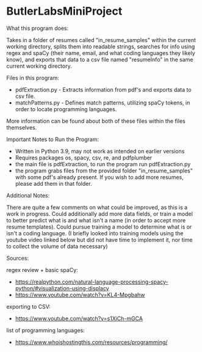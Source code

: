 # ButlerLabsMiniProject

What this program does:

Takes in a folder of resumes called "in_resume_samples" within the current working directory, splits them into readable strings, searches for info using regex and spaCy (their name, email, and what coding languages they likely know), and exports that data to a csv file named "resumeInfo" in the same current working directory.

Files in this program:
- pdfExtraction.py - Extracts information from pdf's and exports data to csv file.
- matchPatterns.py - Defines match patterns, utilizing spaCy tokens, in order to locate programming languages.

More information can be found about both of these files within the files themselves.

Important Notes to Run the Program:
- Written in Python 3.9, may not work as intended on earlier versions
- Requires packages os, spacy, csv, re, and pdfplumber
- the main file is pdfExtraction, to run the program run pdfExtraction.py
- the program grabs files from the provided folder "in_resume_samples" with some pdf's already present. If you wish to add   more resumes, please add them in that folder.

Additional Notes:

There are quite a few comments on what could be improved, as this is a work in progress. 
Could additionally add more data fields, or train a model to better predict what is and what isn't a name (in order to accept more resume templates). 
Could pursue training a model to determine what is or isn't a coding language. (I briefly looked into training models using the youtube video linked below but did not have time to implement it, nor time to collect the volume of data necessary)

Sources: 

regex review + basic spaCy:
- https://realpython.com/natural-language-processing-spacy-python/#visualization-using-displacy
- https://www.youtube.com/watch?v=KL4-Mpgbahw

exporting to CSV:
- https://www.youtube.com/watch?v=s1XiCh-mGCA

list of programming languages:
- https://www.whoishostingthis.com/resources/programming/
